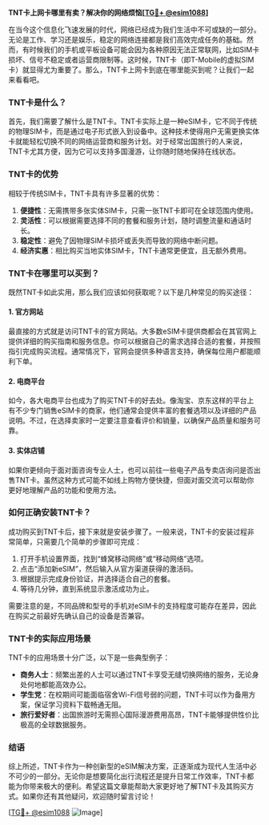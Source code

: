 **TNT卡上网卡哪里有卖？解决你的网络烦恼[[TG💪+ @esim1088](https://t.me/s/esim1088)]**

在当今这个信息化飞速发展的时代，网络已经成为我们生活中不可或缺的一部分。无论是工作、学习还是娱乐，稳定的网络连接都是我们高效完成任务的基础。然而，有时候我们的手机或平板设备可能会因为各种原因无法正常联网，比如SIM卡损坏、信号不稳定或者运营商限制等。这时候，TNT卡（即T-Mobile的虚拟SIM卡）就显得尤为重要了。那么，TNT卡上网卡到底在哪里能买到呢？让我们一起来看看吧。

### TNT卡是什么？

首先，我们需要了解什么是TNT卡。TNT卡实际上是一种eSIM卡，它不同于传统的物理SIM卡，而是通过电子形式嵌入到设备中。这种技术使得用户无需更换实体卡就能轻松切换不同的网络运营商和服务计划。对于经常出国旅行的人来说，TNT卡尤其方便，因为它可以支持多国漫游，让你随时随地保持在线状态。

### TNT卡的优势

相较于传统SIM卡，TNT卡具有许多显著的优势：

1. **便捷性**：无需携带多张实体SIM卡，只需一张TNT卡即可在全球范围内使用。
2. **灵活性**：可以根据需要选择不同的套餐和服务计划，随时调整流量和通话时长。
3. **稳定性**：避免了因物理SIM卡损坏或丢失而导致的网络中断问题。
4. **经济实惠**：相比购买当地实体SIM卡，TNT卡通常更便宜，且无额外费用。

### TNT卡在哪里可以买到？

既然TNT卡如此实用，那么我们应该如何获取呢？以下是几种常见的购买途径：

#### 1. 官方网站

最直接的方式就是访问TNT卡的官方网站。大多数eSIM卡提供商都会在其官网上提供详细的购买指南和服务信息。你可以根据自己的需求选择合适的套餐，并按照指引完成购买流程。通常情况下，官网会提供多种语言支持，确保每位用户都能顺利下单。

#### 2. 电商平台

如今，各大电商平台也成为了购买TNT卡的好去处。像淘宝、京东这样的平台上有不少专门销售eSIM卡的商家，他们通常会提供丰富的套餐选项以及详细的产品说明。不过，在选择卖家时一定要注意查看评价和销量，以确保产品质量和服务可靠。

#### 3. 实体店铺

如果你更倾向于面对面咨询专业人士，也可以前往一些电子产品专卖店询问是否出售TNT卡。虽然这种方式可能不如线上购物方便快捷，但面对面交流可以帮助你更好地理解产品的功能和使用方法。

### 如何正确安装TNT卡？

成功购买到TNT卡后，接下来就是安装步骤了。一般来说，TNT卡的安装过程非常简单，只需要几个简单的步骤即可完成：

1. 打开手机设置界面，找到“蜂窝移动网络”或“移动网络”选项。
2. 点击“添加新eSIM”，然后输入从官方渠道获得的激活码。
3. 根据提示完成身份验证，并选择适合自己的套餐。
4. 等待几分钟，直到系统显示激活成功为止。

需要注意的是，不同品牌和型号的手机对eSIM卡的支持程度可能存在差异，因此在购买之前最好先确认自己的设备是否兼容。

### TNT卡的实际应用场景

TNT卡的应用场景十分广泛，以下是一些典型例子：

- **商务人士**：频繁出差的人士可以通过TNT卡享受无缝切换网络的服务，无论身处何地都能高效办公。
- **学生党**：在校期间可能面临宿舍Wi-Fi信号弱的问题，TNT卡可以作为备用方案，保证学习资料下载畅通无阻。
- **旅行爱好者**：出国旅游时无需担心国际漫游费用高昂，TNT卡能够提供性价比极高的全球数据服务。

### 结语

综上所述，TNT卡作为一种创新型的eSIM解决方案，正逐渐成为现代人生活中必不可少的一部分。无论你是想要简化出行流程还是提升日常工作效率，TNT卡都能为你带来极大的便利。希望这篇文章能帮助大家更好地了解TNT卡及其购买方式。如果你还有其他疑问，欢迎随时留言讨论！

[[TG💪+ @esim1088](https://t.me/s/esim1088) ![Image](https://i.postimg.cc/4NQfJmqS/Snipaste-2025-05-13-00-14-12.png)]